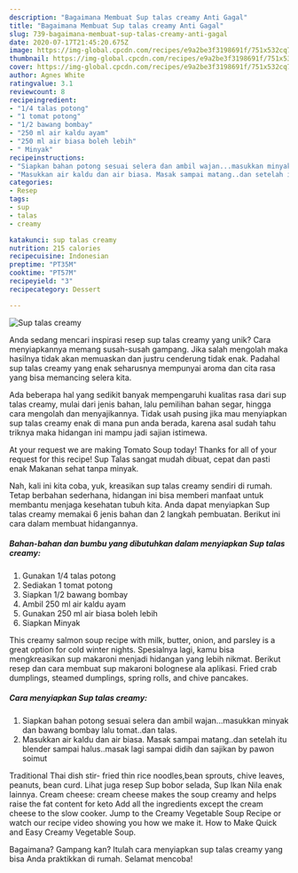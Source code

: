 ```yaml
---
description: "Bagaimana Membuat Sup talas creamy Anti Gagal"
title: "Bagaimana Membuat Sup talas creamy Anti Gagal"
slug: 739-bagaimana-membuat-sup-talas-creamy-anti-gagal
date: 2020-07-17T21:45:20.675Z
image: https://img-global.cpcdn.com/recipes/e9a2be3f3198691f/751x532cq70/sup-talas-creamy-foto-resep-utama.jpg
thumbnail: https://img-global.cpcdn.com/recipes/e9a2be3f3198691f/751x532cq70/sup-talas-creamy-foto-resep-utama.jpg
cover: https://img-global.cpcdn.com/recipes/e9a2be3f3198691f/751x532cq70/sup-talas-creamy-foto-resep-utama.jpg
author: Agnes White
ratingvalue: 3.1
reviewcount: 8
recipeingredient:
- "1/4 talas potong"
- "1 tomat potong"
- "1/2 bawang bombay"
- "250 ml air kaldu ayam"
- "250 ml air biasa boleh lebih"
- " Minyak"
recipeinstructions:
- "Siapkan bahan potong sesuai selera dan ambil wajan...masukkan minyak dan bawang bombay lalu tomat..dan talas."
- "Masukkan air kaldu dan air biasa. Masak sampai matang..dan setelah itu blender sampai halus..masak lagi sampai didih dan sajikan by pawon soimut"
categories:
- Resep
tags:
- sup
- talas
- creamy

katakunci: sup talas creamy 
nutrition: 215 calories
recipecuisine: Indonesian
preptime: "PT35M"
cooktime: "PT57M"
recipeyield: "3"
recipecategory: Dessert

---
```



![Sup talas creamy](https://img-global.cpcdn.com/recipes/e9a2be3f3198691f/751x532cq70/sup-talas-creamy-foto-resep-utama.jpg)

Anda sedang mencari inspirasi resep sup talas creamy yang unik? Cara menyiapkannya memang susah-susah gampang. Jika salah mengolah maka hasilnya tidak akan memuaskan dan justru cenderung tidak enak. Padahal sup talas creamy yang enak seharusnya mempunyai aroma dan cita rasa yang bisa memancing selera kita.

Ada beberapa hal yang sedikit banyak mempengaruhi kualitas rasa dari sup talas creamy, mulai dari jenis bahan, lalu pemilihan bahan segar, hingga cara mengolah dan menyajikannya. Tidak usah pusing jika mau menyiapkan sup talas creamy enak di mana pun anda berada, karena asal sudah tahu triknya maka hidangan ini mampu jadi sajian istimewa.

At your request we are making Tomato Soup today! Thanks for all of your request for this recipe! Sup Talas sangat mudah dibuat, cepat dan pasti enak Makanan sehat tanpa minyak.


Nah, kali ini kita coba, yuk, kreasikan sup talas creamy sendiri di rumah. Tetap berbahan sederhana, hidangan ini bisa memberi manfaat untuk membantu menjaga kesehatan tubuh kita. Anda dapat menyiapkan Sup talas creamy memakai 6 jenis bahan dan 2 langkah pembuatan. Berikut ini cara dalam membuat hidangannya.

<!--inarticleads1-->

##### Bahan-bahan dan bumbu yang dibutuhkan dalam menyiapkan Sup talas creamy:

1. Gunakan 1/4 talas potong
1. Sediakan 1 tomat potong
1. Siapkan 1/2 bawang bombay
1. Ambil 250 ml air kaldu ayam
1. Gunakan 250 ml air biasa boleh lebih
1. Siapkan  Minyak


This creamy salmon soup recipe with milk, butter, onion, and parsley is a great option for cold winter nights. Spesialnya lagi, kamu bisa mengkreasikan sup makaroni menjadi hidangan yang lebih nikmat. Berikut resep dan cara membuat sup makaroni bolognese ala aplikasi. Fried crab dumplings, steamed dumplings, spring rolls, and chive pancakes. 

<!--inarticleads2-->

##### Cara menyiapkan Sup talas creamy:

1. Siapkan bahan potong sesuai selera dan ambil wajan...masukkan minyak dan bawang bombay lalu tomat..dan talas.
1. Masukkan air kaldu dan air biasa. Masak sampai matang..dan setelah itu blender sampai halus..masak lagi sampai didih dan sajikan by pawon soimut


Traditional Thai dish stir- fried thin rice noodles,bean sprouts, chive leaves, peanuts, bean curd. Lihat juga resep Sup bobor selada, Sup Ikan Nila enak lainnya. Cream cheese: cream cheese makes the soup creamy and helps raise the fat content for keto Add all the ingredients except the cream cheese to the slow cooker. Jump to the Creamy Vegetable Soup Recipe or watch our recipe video showing you how we make it. How to Make Quick and Easy Creamy Vegetable Soup. 

Bagaimana? Gampang kan? Itulah cara menyiapkan sup talas creamy yang bisa Anda praktikkan di rumah. Selamat mencoba!
